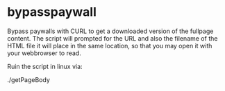 # bypasspaywall
Bypass paywalls with CURL to get a downloaded version of the fullpage content. The script will prompted for the URL and also the filename of the HTML file it will place in the same location, so that you may open it with your webbrowser to read.

Ruin the script in linux via: 

./getPageBody
